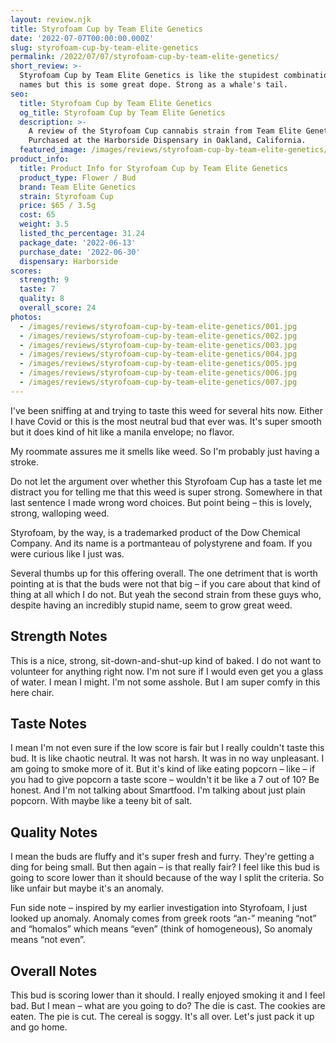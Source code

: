 ```yaml
---
layout: review.njk
title: Styrofoam Cup by Team Elite Genetics
date: '2022-07-07T00:00:00.000Z'
slug: styrofoam-cup-by-team-elite-genetics
permalink: /2022/07/07/styrofoam-cup-by-team-elite-genetics/
short_review: >-
  Styrofoam Cup by Team Elite Genetics is like the stupidest combination of
  names but this is some great dope. Strong as a whale's tail.
seo:
  title: Styrofoam Cup by Team Elite Genetics
  og_title: Styrofoam Cup by Team Elite Genetics
  description: >-
    A review of the Styrofoam Cup cannabis strain from Team Elite Genetics.
    Purchased at the Harborside Dispensary in Oakland, California.
  featured_image: /images/reviews/styrofoam-cup-by-team-elite-genetics/005.jpg
product_info:
  title: Product Info for Styrofoam Cup by Team Elite Genetics
  product_type: Flower / Bud
  brand: Team Elite Genetics
  strain: Styrofoam Cup
  price: $65 / 3.5g
  cost: 65
  weight: 3.5
  listed_thc_percentage: 31.24
  package_date: '2022-06-13'
  purchase_date: '2022-06-30'
  dispensary: Harborside
scores:
  strength: 9
  taste: 7
  quality: 8
  overall_score: 24
photos:
  - /images/reviews/styrofoam-cup-by-team-elite-genetics/001.jpg
  - /images/reviews/styrofoam-cup-by-team-elite-genetics/002.jpg
  - /images/reviews/styrofoam-cup-by-team-elite-genetics/003.jpg
  - /images/reviews/styrofoam-cup-by-team-elite-genetics/004.jpg
  - /images/reviews/styrofoam-cup-by-team-elite-genetics/005.jpg
  - /images/reviews/styrofoam-cup-by-team-elite-genetics/006.jpg
  - /images/reviews/styrofoam-cup-by-team-elite-genetics/007.jpg
---
```


I've been sniffing at and trying to taste this weed for several hits now. Either I have Covid or this is the most neutral bud that ever was. It's super smooth but it does kind of hit like a manila envelope; no flavor.

My roommate assures me it smells like weed. So I'm probably just having a stroke.

Do not let the argument over whether this Styrofoam Cup has a taste let me distract you for telling me that this weed is super strong. Somewhere in that last sentence I made wrong word choices. But point being – this is lovely, strong, walloping weed.

Styrofoam, by the way, is a trademarked product of the Dow Chemical Company. And its name is a portmanteau of polystyrene and foam. If you were curious like I just was.

Several thumbs up for this offering overall. The one detriment that is worth pointing at is that the buds were not that big – if you care about that kind of thing at all which I do not. But yeah the second strain from these guys who, despite having an incredibly stupid name, seem to grow great weed.

## Strength Notes

This is a nice, strong, sit-down-and-shut-up kind of baked. I do not want to volunteer for anything right now. I'm not sure if I would even get you a glass of water. I mean I might. I'm not some asshole. But I am super comfy in this here chair.

## Taste Notes

I mean I'm not even sure if the low score is fair but I really couldn't taste this bud. It is like chaotic neutral. It was not harsh. It was in no way unpleasant. I am going to smoke more of it. But it's kind of like eating popcorn – like – if you had to give popcorn a taste score – wouldn't it be like a 7 out of 10? Be honest. And I'm not talking about Smartfood. I'm talking about just plain popcorn. With maybe like a teeny bit of salt.

## Quality Notes

I mean the buds are fluffy and it's super fresh and furry. They're getting a ding for being small. But then again – is that really fair? I feel like this bud is going to score lower than it should because of the way I split the criteria. So like unfair but maybe it's an anomaly.

Fun side note – inspired by my earlier investigation into Styrofoam, I just looked up anomaly. Anomaly comes from greek roots “an-” meaning “not” and “homalos” which means “even” (think of homogeneous), So anomaly means “not even”.

## Overall Notes

This bud is scoring lower than it should. I really enjoyed smoking it and I feel bad. But I mean – what are you going to do? The die is cast. The cookies are eaten. The pie is cut. The cereal is soggy. It's all over. Let's just pack it up and go home.
